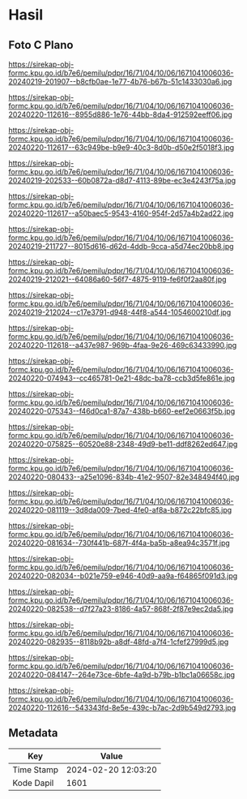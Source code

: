 # Hasil

## Foto C Plano

https://sirekap-obj-formc.kpu.go.id/b7e6/pemilu/pdpr/16/71/04/10/06/1671041006036-20240219-201907--b8cfb0ae-1e77-4b76-b67b-51c1433030a6.jpg

https://sirekap-obj-formc.kpu.go.id/b7e6/pemilu/pdpr/16/71/04/10/06/1671041006036-20240220-112616--8955d886-1e76-44bb-8da4-912592eeff06.jpg

https://sirekap-obj-formc.kpu.go.id/b7e6/pemilu/pdpr/16/71/04/10/06/1671041006036-20240220-112617--63c949be-b9e9-40c3-8d0b-d50e2f5018f3.jpg

https://sirekap-obj-formc.kpu.go.id/b7e6/pemilu/pdpr/16/71/04/10/06/1671041006036-20240219-202533--60b0872a-d8d7-4113-89be-ec3e4243f75a.jpg

https://sirekap-obj-formc.kpu.go.id/b7e6/pemilu/pdpr/16/71/04/10/06/1671041006036-20240220-112617--a50baec5-9543-4160-954f-2d57a4b2ad22.jpg

https://sirekap-obj-formc.kpu.go.id/b7e6/pemilu/pdpr/16/71/04/10/06/1671041006036-20240219-211727--8015d616-d62d-4ddb-9cca-a5d74ec20bb8.jpg

https://sirekap-obj-formc.kpu.go.id/b7e6/pemilu/pdpr/16/71/04/10/06/1671041006036-20240219-212021--64086a60-56f7-4875-9119-fe6f0f2aa80f.jpg

https://sirekap-obj-formc.kpu.go.id/b7e6/pemilu/pdpr/16/71/04/10/06/1671041006036-20240219-212024--c17e3791-d948-44f8-a544-1054600210df.jpg

https://sirekap-obj-formc.kpu.go.id/b7e6/pemilu/pdpr/16/71/04/10/06/1671041006036-20240220-112618--a437e987-969b-4faa-9e26-469c63433990.jpg

https://sirekap-obj-formc.kpu.go.id/b7e6/pemilu/pdpr/16/71/04/10/06/1671041006036-20240220-074943--cc465781-0e21-48dc-ba78-ccb3d5fe861e.jpg

https://sirekap-obj-formc.kpu.go.id/b7e6/pemilu/pdpr/16/71/04/10/06/1671041006036-20240220-075343--f46d0ca1-87a7-438b-b660-eef2e0663f5b.jpg

https://sirekap-obj-formc.kpu.go.id/b7e6/pemilu/pdpr/16/71/04/10/06/1671041006036-20240220-075825--60520e88-2348-49d9-be11-ddf8262ed647.jpg

https://sirekap-obj-formc.kpu.go.id/b7e6/pemilu/pdpr/16/71/04/10/06/1671041006036-20240220-080433--a25e1096-834b-41e2-9507-82e348494f40.jpg

https://sirekap-obj-formc.kpu.go.id/b7e6/pemilu/pdpr/16/71/04/10/06/1671041006036-20240220-081119--3d8da009-7bed-4fe0-af8a-b872c22bfc85.jpg

https://sirekap-obj-formc.kpu.go.id/b7e6/pemilu/pdpr/16/71/04/10/06/1671041006036-20240220-081634--730f441b-687f-4f4a-ba5b-a8ea94c3571f.jpg

https://sirekap-obj-formc.kpu.go.id/b7e6/pemilu/pdpr/16/71/04/10/06/1671041006036-20240220-082034--b021e759-e946-40d9-aa9a-f64865f091d3.jpg

https://sirekap-obj-formc.kpu.go.id/b7e6/pemilu/pdpr/16/71/04/10/06/1671041006036-20240220-082538--d7f27a23-8186-4a57-868f-2f87e9ec2da5.jpg

https://sirekap-obj-formc.kpu.go.id/b7e6/pemilu/pdpr/16/71/04/10/06/1671041006036-20240220-082935--8118b92b-a8df-48fd-a7f4-1cfef27999d5.jpg

https://sirekap-obj-formc.kpu.go.id/b7e6/pemilu/pdpr/16/71/04/10/06/1671041006036-20240220-084147--264e73ce-6bfe-4a9d-b79b-b1bc1a06658c.jpg

https://sirekap-obj-formc.kpu.go.id/b7e6/pemilu/pdpr/16/71/04/10/06/1671041006036-20240220-112616--543343fd-8e5e-439c-b7ac-2d9b549d2793.jpg


## Metadata

| Key        | Value               |
| ---------- | ------------------- |
| Time Stamp | 2024-02-20 12:03:20 |
| Kode Dapil | 1601                |



